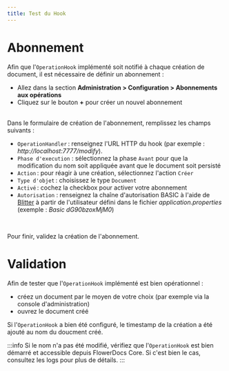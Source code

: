 ```yaml
---
title: Test du Hook
---
```


# Abonnement

Afin que l'`OperationHook` implémenté soit notifié à chaque création de document, il est nécessaire de définir un abonnement : 

* Allez dans la section **Administration > Configuration > Abonnements aux opérations**
* Cliquez sur le bouton **+** pour créer un nouvel abonnement

<br/>
Dans le formulaire de création de l'abonnement, remplissez les champs suivants : 

* `OperationHandler` : renseignez l'URL HTTP du hook (par exemple : *http://localhost:7777/modify*).
* `Phase d'execution` :  sélectionnez la phase `Avant` pour que la modification du nom soit appliquée avant que le document soit persisté
* `Action` : pour réagir à une création, sélectionnez l'action `Créer`
* `Type d'objet` : choisissez le type `Document`
* `Activé` : cochez la checkbox pour activer votre abonnement
* `Autorisation` : renseignez la chaîne d'autorisation BASIC à l'aide de [Blitter](https://www.blitter.se/utils/basic-authentication-header-generator/) à partir de l'utilisateur défini dans le fichier *application.properties* (exemple : _Basic dG90bzoxMjM0_)

<br/>

Pour finir, validez la création de l'abonnement.


# Validation

Afin de tester que l'`OperationHook` implémenté est bien opérationnel : 

* créez un document par le moyen de votre choix (par exemple via la console d'administration)
* ouvrez le document créé

Si l'`OperationHook` a bien été configuré, le timestamp de la création a été ajouté au nom du doucment créé.

:::info
Si le nom n'a pas été modifié, vérifiez que l'`OperationHook` est bien démarré et accessible depuis FlowerDocs Core.
Si c'est bien le cas, consultez les logs pour plus de détails.
:::